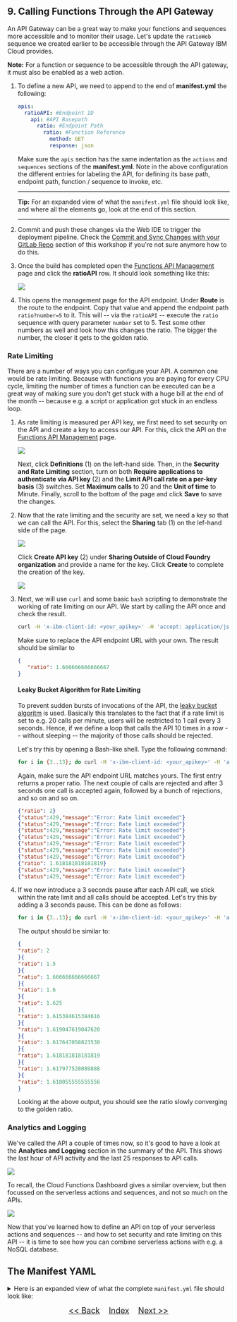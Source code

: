 ## 9. Calling Functions Through the API Gateway

An API Gateway can be a great way to make your functions and sequences more accessible and to monitor their usage. Let's update the `ratioWeb` sequence we created earlier to be accessible through the API Gateway IBM Cloud provides. 

**Note:** For a function or sequence to be accessible through the API gateway, it must also be enabled as a web action.

1. To define a new API, we need to append to the end of **manifest.yml** the following:

	```yaml
    apis:
      ratioAPI: #Endpoint ID
        api: #API Basepath
          ratio: #Endpoint Path
            ratio: #Function Reference
              method: GET
              response: json
	```
	
	Make sure the `apis` section has the same indentation as the `actions` and `sequences` sections of the **manifest.yml**. Note in the above configuration the different entries for labeling the API, for defining its base path, endpoint path, function / sequence to invoke, etc. 

	---	
	**Tip:** For an expanded view of what the `manifest.yml` file should look like, and where all the elements go, look at the end of this section.
	
	---
	 
2. Commit and push these changes via the Web IDE to trigger the deployment pipeline. Check the [Commit and Sync Changes with your GitLab Repo](GIT.md) section of this workshop if you're not sure anymore how to do this.

3. Once the build has completed open the [Functions API Management](https://cloud.ibm.com/functions/apimanagement) page and click the **ratioAPI** row. It should look something like this:

	![](images/view_api.png)

4. This opens the management page for the API endpoint. Under **Route** is the route to the endpoint. Copy that value and append the endpoint path `ratio?number=5` to it. This will -- via the `ratioAPI` -- execute the `ratio` sequence with query parameter `number` set to 5. Test some other numbers as well and look how this changes the ratio. The bigger the number, the closer it gets to the golden ratio.

### Rate Limiting 

There are a number of ways you can configure your API. A common one would be rate limiting. Because with functions you are paying for every CPU cycle, limiting the number of times a function can be executed can be a great way of making sure you don't get stuck with a huge bill at the end of the month -- because e.g. a script or application got stuck in an endless loop. 

1. As rate limiting is measured per API key, we first need to set security on the API and create a key to access our API. For this, click the API on the [Functions API Management](https://cloud.ibm.com/functions/apimanagement) page.
	
	![](images/api_definition.png)

	Next, click **Definitions** (1) on the left-hand side. Then, in the **Security and Rate Limiting** section, turn on both **Require applications to authenticate via API key** (2) and the **Limit API call rate on a per-key basis** (3) switches. Set **Maximum calls** to 20 and the **Unit of time** to Minute. Finally, scroll to the bottom of the page and click **Save** to save the changes.

2. Now that the rate limiting and the security are set, we need a key so that we can call the API. For this, select the **Sharing** tab (1) on the lef-hand side of the page.

	![](images/cloud_api_key-1.png)

	Click **Create API key** (2) under **Sharing Outside of Cloud Foundry organization** and provide a name for the key. Click **Create** to complete the creation of the key.

	![](images/cloud_api_key-2.png)

3. Next, we will use `curl` and some basic `bash` scripting to demonstrate the working of rate limiting on our API. We start by calling the API once and check the result.
	```bash
	curl -H 'x-ibm-client-id: <your_apikey>' -H 'accept: application/json' https://<your-apiurl>.eu-gb.apiconnect.appdomain.cloud/api/ratio?number=5
	```
	
	Make sure to replace the API endpoint URL with your own. The result should be similar to
	
	```json
	{
	   "ratio": 1.666666666666667
	}
	```
	
	#### Leaky Bucket Algorithm for Rate Limiting
	To prevent sudden bursts of invocations of the API, the [leaky bucket algoritm](https://en.wikipedia.org/wiki/Leaky_bucket) is used. Basically this translates to the fact that if a rate limit is set to e.g. 20 calls per minute, users will be restricted to 1 call every 3 seconds. Hence, if we define a loop that calls the API 10 times in a row -- without sleeping -- the majority of those calls should be rejected. 
	
	Let's try this by opening a Bash-like shell. Type the following command:

	```bash
	for i in {3..13}; do curl -H 'x-ibm-client-id: <your_apikey>' -H 'accept: application/json' https://<your-apiurl>.eu-gb.apiconnect.appdomain.cloud/api/ratio?number=$i; done;
	```

	Again, make sure the API endpoint URL matches yours. The first entry returns a proper ratio. The next couple of calls are rejected and after 3 seconds one call is accepted again, followed by a bunch of rejections, and so on and so on.

	```json
	{"ratio": 2}
	{"status":429,"message":"Error: Rate limit exceeded"}
	{"status":429,"message":"Error: Rate limit exceeded"}
	{"status":429,"message":"Error: Rate limit exceeded"}
	{"status":429,"message":"Error: Rate limit exceeded"}
	{"status":429,"message":"Error: Rate limit exceeded"}
	{"status":429,"message":"Error: Rate limit exceeded"}
	{"status":429,"message":"Error: Rate limit exceeded"}
	{"ratio": 1.618181818181819}
	{"status":429,"message":"Error: Rate limit exceeded"}
	{"status":429,"message":"Error: Rate limit exceeded"}
	```

4. If we now introduce a 3 seconds pause after each API call, we stick within the rate limit and all calls should be accepted. Let's try this by adding a 3 seconds pause. This can be done as follows:

	```bash
	for i in {3..13}; do curl -H 'x-ibm-client-id: <your_apikey>' -H 'accept: application/json' https://833f4b30.eu-gb.apiconnect.appdomain.cloud/api/ratio?number=$i; sleep 3; done;
	```
	
	The output should be similar to:

	```json
	{
	"ratio": 2
	}{
	"ratio": 1.5
	}{
	"ratio": 1.666666666666667
	}{
	"ratio": 1.6
	}{
	"ratio": 1.625
	}{
	"ratio": 1.615384615384616
	}{
	"ratio": 1.619047619047620
	}{
	"ratio": 1.617647058823530
	}{
	"ratio": 1.618181818181819
	}{
	"ratio": 1.617977528089888
	}{
	"ratio": 1.618055555555556
	}
	```
	
	Looking at the above output, you should see the ratio slowly converging to the golden ratio.

### Analytics and Logging
We've called the API a couple of times now, so it's good to have a look at the **Analytics and Logging** section in the summary of the API. This shows the last hour of API activity and the last 25 responses to API calls.

![](images/api_analytics.png)

To recall, the Cloud Functions Dashboard gives a similar overview, but then focussed on the serverless actions and sequences, and not so much on the APIs.

![](images/monitor.png)

Now that you've learned how to define an API on top of your serverless actions and sequences -- and how to set security and rate limiting on this API -- it is time to see how you can combine serverless actions with e.g. a NoSQL database.

## The Manifest YAML
<details>
<summary>Here is an expanded view of what the complete <code>manifest.yml</code> file should look like:</summary>  

```yaml
# wskdeploy manifest file

packages:
  default:
    version: 1.0
    license: Apache-2.0
    actions:
      helloJava:
        function: hello-world-java.jar
        runtime: java
        main: com.example.FunctionApp
      webHello:
        function: hello-world-java.jar
        runtime: java
        main: com.example.WebHello      
        web-export: true
  golden-ratio:
    actions:
      fibonacciNumber:
        function: hello-world-java.jar
        runtime: java
        main: com.example.FibonacciNumber
      calculateRatio:
        function: hello-world-java.jar
        runtime: java
        main: com.example.CalculateRatio
      calculateRatioWeb:
        function: hello-world-java.jar
        runtime: java
        main: com.example.CalculateRatioWeb
    sequences:
      ratio:
        actions: fibonacciNumber, calculateRatio
        web: true
      ratioWeb:
        actions: fibonacciNumber, calculateRatioWeb
        web: true
    apis:
      ratioAPI: #Endpoint ID
        api: #API Basepath
          ratio: #Endpoint Path
            ratio: #Function Reference
              method: GET
              response: json
```

For your convenience, the manifest YAML is also included as separate file in the repository. The file is located in the `config` directory and named `manifest-step9.yml`.

</details>

<p  align="center">
	<font size="4">
 		<a href="STEP8.md"><< Back</a>&nbsp;&nbsp;&nbsp;&nbsp;<a href="README.md">Index</a>&nbsp;&nbsp;&nbsp;&nbsp;<a href="STEP10.md">Next >></a></td>
 </font>
</p>